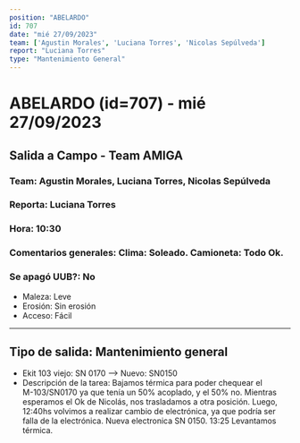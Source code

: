 ```yaml
---
position: "ABELARDO"
id: 707
date: "mié 27/09/2023"
team: ['Agustin Morales', 'Luciana Torres', 'Nicolas Sepúlveda']
report: "Luciana Torres"
type: "Mantenimiento General"
---
```


# ABELARDO (id=707) - mié 27/09/2023
## Salida a Campo - Team AMIGA
### Team: Agustin Morales, Luciana Torres, Nicolas Sepúlveda
### Reporta: Luciana Torres
### Hora: 10:30
### Comentarios generales: Clima: Soleado.   Camioneta: Todo Ok. 
### Se apagó UUB?: No 
- Maleza: Leve
- Erosión: Sin erosión
- Acceso: Fácil
---------
## Tipo de salida: Mantenimiento general
   - Ekit 103 viejo: SN 0170 --> Nuevo: SN0150
   - Descripción de la tarea: Bajamos térmica para poder chequear el  
M-103/SN0170 ya que tenía un 50% acoplado, y el 50% no. Mientras esperamos el Ok de Nicolás, nos trasladamos a otra posición. Luego, 12:40hs volvimos a realizar cambio de electrónica, ya que podría ser falla de la electrónica. 
Nueva electronica SN 0150.
13:25 Levantamos térmica. 
